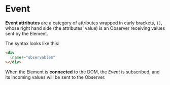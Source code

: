 # Event

**Event attributes** are a category of attributes wrapped in curly brackets, `()`,
whose right hand side (the attributes' value) is an Observer receiving values sent by the Element.

The syntax looks like this:

```html
<div
  (name)="observable$"
></div>
```

When the Element is **connected** to the DOM, the *Event* is subscribed,
and its incoming values will be sent to the Observer.
